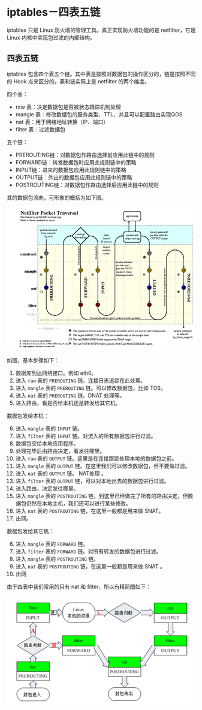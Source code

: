 # iptables－四表五链

iptables 只是 Linux 防火墙的管理工具。真正实现防火墙功能的是 netfilter，它是 Linux 内核中实现包过滤的内部结构。

## 四表五链

iptables 包含四个表五个链。其中表是按照对数据包的操作区分的，链是按照不同的 Hook 点来区分的，表和链实际上是 netfilter 的两个维度。

四个表：

+ raw 表：决定数据包是否被状态跟踪机制处理
+ mangle 表：修改数据包的服务类型、TTL、并且可以配置路由实现QOS
+ nat 表：用于网络地址转换（IP、端口）
+ filter 表：过滤数据包

五个链：

+ PREROUTING链：对数据包作路由选择前应用此链中的规则
+ FORWARD链：转发数据包时应用此规则链中的策略
+ INPUT链：进来的数据包应用此规则链中的策略
+ OUTPUT链：外出的数据包应用此规则链中的策略
+ POSTROUTING链：对数据包作路由选择后应用此链中的规则

其的数据包流向，可形象的概括为如下图。

![netfilter](../../image/netfilter.png)

如图，基本步骤如下：

1. 数据库到达网络接口。例如 eth0。
2. 进入 `raw` 表的 `PREROUTING` 链。连接日志追踪在此处理。
3. 进入 `mangle` 表的 `PREROUTING` 链。可以修改数据包，比如 TOS。
4. 进入 `nat` 表的 `PREROUTING` 链。DNAT 处理等。
5. 进入路由，看是否给本机还是转发给其它机。

数据包发给本机：

6. 进入 `mangle` 表的 `INPUT` 链。
7. 进入 `filter` 表的 `INPUT` 链。对流入的所有数据包进行过滤。
8. 数据包交给本地应用程序。
9. 处理完毕后由路由决定，看发往哪里。
10. 进入 `raw` 表的 `OUTPUT` 链。这里是在连接跟踪处理本地的数据包之前。
11. 进入 `mangle` 表的 `OUTPUT` 链。在这里我们可以修改数据包，但不要做过滤。
12. 进入 `nat` 表的 `OUTPUT` 链。 NAT处理 。
13. 进入 `filter` 表的 `OUTPUT` 链，可以对本地出去的数据包进行过滤。 
14. 进入路由，决定发往哪里。
14. 进入 `mangle` 表的 `POSTROUTING` 链，到这里已经做完了所有的路由决定，但数据包仍然在本地主机，我们还可以进行某些修改。
15. 进入 `nat` 表的 `POSTROUTING` 链，在这里一般都是用来做 SNAT。
16. 出网。

数据包发给其它机：

6. 进入 `mangle` 表的 `FORWARD` 链。
7. 进入 `filter` 表的 `FORWARD` 链。对所有转发的数据包进行过滤。
8. 进入 `mangle` 表的 `POSTROUTING` 链。
9. 进入 `nat` 表的 `POSTROUTING` 链，在这里一般都是用来做 SNAT 。
10. 出网

由于四表中我们常用的只有 nat 和 filter，所以有精简图如下：

![netfilter](../../image/simple-netfilter.png)